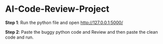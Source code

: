 # AI-Code-Review-Project

**Step 1**: Run the python file and open http://127.0.0.1:5000/

**Step 2**: Paste the buggy python code and Review and then paste the clean code and run.
